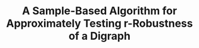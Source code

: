 ---
title: "A Sample-Based Algorithm for Approximately Testing r-Robustness of a Digraph"
collection: publications
permalink: /publication/A Sample-Based Algorithm for Approximately Testing r-Robustness of a Digraph
venue: 'CDC &apos;22 (to appear)'
paperurl: 'https://arxiv.org/abs/2207.12110'
authors: 'Yuhao Yi, Yuan Wang, Xingkang He, Stacy Patterson, Karl H Johansson'
---